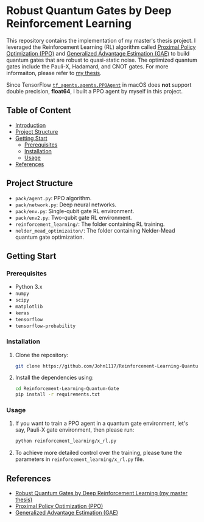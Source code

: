 # Robust Quantum Gates by Deep Reinforcement Learning

This repository contains the implementation of my master's thesis project. I leveraged the Reinforcement Learning (RL) algorithm called [Proximal Policy Optimization (PPO)](https://arxiv.org/pdf/1707.06347) and [Generalized Advantage Estimation (GAE)](https://arxiv.org/pdf/1506.02438) to build quantum gates that are robust to quasi-static noise. The optimized quantum gates include the Pauli-X, Hadamard, and CNOT gates. For more informaiton, please refer to [my thesis](https://tdr.lib.ntu.edu.tw/handle/123456789/92226).

Since TensorFlow [`tf_agents.agents.PPOAgent`](https://www.tensorflow.org/agents/api_docs/python/tf_agents/agents/PPOAgent) in macOS does **not** support double precision, **float64**, I built a PPO agent by myself in this project.

## Table of Content
- [Introduction](#robust-quantum-gates-by-deep-reinforcement-learning)
- [Project Structure](#project-structure)
- [Getting Start](#getting-start)
    - [Prerequisites](#prerequisites)
    - [Installation](#installation)
    - [Usage](#usage)
- [References](#references)

## Project Structure
- `pack/agent.py`: PPO algorithm.
- `pack/network.py`: Deep neural networks.
- `pack/env.py`: Single-qubit gate RL environment.
- `pack/env2.py`: Two-qubit gate RL environment.
- `reinforcement_learning/`: The folder containing RL training.
- `nelder_mead_optimizaiton/`: The folder containing Nelder-Mead quantum gate optimization.

## Getting Start

### Prerequisites
- Python 3.x
- `numpy`
- `scipy`
- `matplotlib`
- `keras`
- `tensorflow`
- `tensorflow-probability`

### Installation
1. Clone the repository:
    ```bash
    git clone https://github.com/John1117/Reinforcement-Learning-Quantum-Gate.git
    ```
    
2. Install the dependencies using:
    ```bash
    cd Reinforcement-Learning-Quantum-Gate
    pip install -r requirements.txt
    ```
### Usage
1. If you want to train a PPO agent in a quantum gate environment, let's say, Pauli-X gate environment, then please run:
    ```bash
    python reinforcement_learning/x_rl.py
    ```

2. To achieve more detailed control over the training, please tune the parameters in `reinforcement_learning/x_rl.py` file.

## References
- [Robust Quantum Gates by Deep Reinforcement Learning (my master thesis)](https://tdr.lib.ntu.edu.tw/handle/123456789/92226)
- [Proximal Policy Optimization (PPO)](https://arxiv.org/pdf/1707.06347)
- [Generalized Advantage Estimation (GAE)](https://arxiv.org/pdf/1506.02438)
